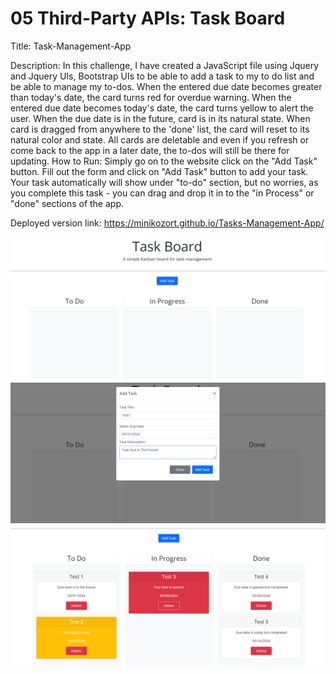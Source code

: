 # 05 Third-Party APIs: Task Board
Title: 
Task-Management-App


Description:
In this challenge, I have created a JavaScript file using Jquery and Jquery UIs, Bootstrap UIs to be able to add a task to my to do list and be able to manage my to-dos. When the entered due date becomes greater than today's date, the card turns red for overdue warning. When the entered due date becomes today's date, the card turns yellow to alert the user. When the due date is in the future, card is in its natural state. When card is dragged from anywhere to the 'done' list, the card will reset to its natural color and state. All cards are deletable and even if you refresh or come back to the app in a later date, the to-dos will still be there for updating.
How to Run:
Simply go on to the website click on the "Add Task" button. Fill out the form and click on "Add Task" button to add your task. Your task automatically will show under "to-do" section, but no worries, as you complete this task - you can drag and drop it in to the "in Process" or "done" sections of the app.

Deployed version link: https://minikozort.github.io/Tasks-Management-App/

![alt text](Task-Management-App.png)
![alt text](Modal.png)
![alt text](App-is-in-use.png)
